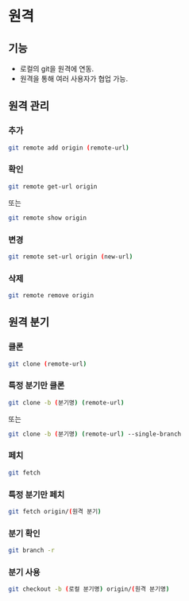 # 원격
## 기능
* 로컬의 git을 원격에 연동.
* 원격을 통해 여러 사용자가 협업 가능.
## 원격 관리
### 추가
```bash
git remote add origin (remote-url)
```
### 확인
```bash
git remote get-url origin
```
또는
```bash
git remote show origin
```
### 변경
```bash
git remote set-url origin (new-url)
```
### 삭제
```bash
git remote remove origin
```
## 원격 분기
### 클론
```bash
git clone (remote-url)
```
### 특정 분기만 클론
```bash
git clone -b (분기명) (remote-url)
```
또는
```bash
git clone -b (분기명) (remote-url) --single-branch
```
### 페치
```bash
git fetch
```
### 특정 분기만 페치
```bash
git fetch origin/(원격 분기)
```
### 분기 확인
```bash
git branch -r
```
### 분기 사용
```bash
git checkout -b (로컬 분기명) origin/(원격 분기명)
```
